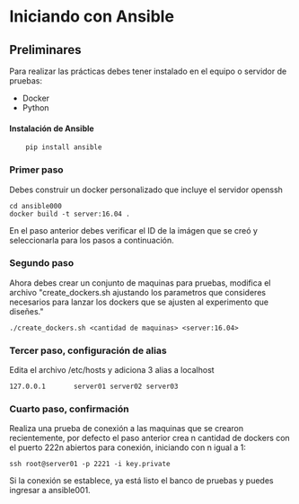 # Iniciando con Ansible

## Preliminares
Para realizar las prácticas debes tener instalado en el equipo o servidor de pruebas:
  - Docker
  - Python

#### Instalación de Ansible

        pip install ansible

### Primer paso
Debes construir un docker personalizado que incluye el servidor openssh

    cd ansible000
    docker build -t server:16.04 .

En el paso anterior debes verificar el ID de la imágen que se creó y seleccionarla para los pasos a continuación.

### Segundo paso

Ahora debes crear un conjunto de maquinas para pruebas, modifica el archivo "create_dockers.sh ajustando los parametros que consideres necesarios para lanzar los dockers que se ajusten al experimento que diseñes."

    ./create_dockers.sh <cantidad de maquinas> <server:16.04>

### Tercer paso, configuración de alias
Edita el archivo /etc/hosts y adiciona 3 alias a localhost

    127.0.0.1       server01 server02 server03

### Cuarto paso, confirmación
Realiza una prueba de conexión a las maquinas que se crearon recientemente, por defecto el paso anterior crea n cantidad de dockers con el puerto 222n abiertos para conexión, iniciando con n igual a 1:

    ssh root@server01 -p 2221 -i key.private

Si la conexión se establece, ya está listo el banco de pruebas y puedes ingresar a ansible001.
